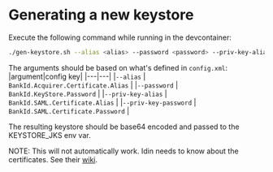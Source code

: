 
# Generating a new keystore

Execute the following command while running in the devcontainer:

```bash
./gen-keystore.sh --alias <alias> --password <password> --priv-key-alias <private-key-alias> --priv-key-password <private-key-password>
```

The arguments should be based on what's defined in `config.xml`:
|argument|config key|
|---|---|
|`--alias` | `BankId.Acquirer.Certificate.Alias` |
|`--password` | `BankId.KeyStore.Password` |
|`--priv-key-alias` | `BankId.SAML.Certificate.Alias` |
|`--priv-key-password` | `BankId.SAML.Certificate.Password` |

The resulting keystore should be base64 encoded and passed to the KEYSTORE_JKS env var.

NOTE: This will not automatically work. Idin needs to know about the certificates. See their [wiki](https://github.com/Currence-Online/iDIN-libraries-java/wiki).
